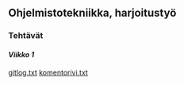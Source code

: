 ## **Ohjelmistotekniikka, harjoitustyö**
### **Tehtävät**
#### *Viikko 1*

[gitlog.txt](https://github.com/Hiisable/ot-harjoitustyo/blob/master/laskarit/viikko1/gitlog.txt)
[komentorivi.txt](https://github.com/Hiisable/ot-harjoitustyo/blob/master/laskarit/viikko1/komentorivi.txt)
